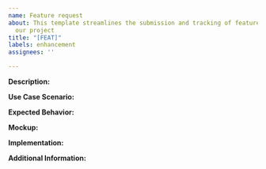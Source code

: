```yaml
---
name: Feature request
about: This template streamlines the submission and tracking of feature requests for
  our project
title: "[FEAT]"
labels: enhancement
assignees: ''

---
```


**Description:**

**Use Case Scenario:**

**Expected Behavior:**

**Mockup:**

**Implementation:**

**Additional Information:**
